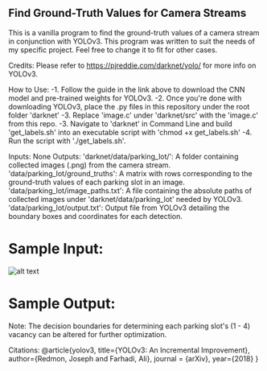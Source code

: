 ## Find Ground-Truth Values for Camera Streams ##
This is a vanilla program to find the ground-truth values of a camera stream in conjunction with YOLOv3. This program was written to suit the needs of my specific project. Feel free to change it to fit for other cases. 


Credits: Please refer to https://pjreddie.com/darknet/yolo/ for more info on YOLOv3.

How to Use: 
-1. Follow the guide in the link above to download the CNN model and pre-trained weights for YOLOv3.
-2. Once you're done with downloading YOLOv3, place the .py files in this repository under the root folder 'darknet'
-3. Replace 'image.c' under 'darknet/src' with the 'image.c' from this repo.
-3. Navigate to 'darknet' in Command Line and build 'get_labels.sh' into an executable script with 'chmod +x get_labels.sh'
-4. Run the script with './get_labels.sh'.

Inputs: None
Outputs:
'darknet/data/parking_lot/': A folder containing collected images (.png) from the camera stream.
'data/parking_lot/ground_truths': A matrix with rows corresponding to the ground-truth values of each parking slot in an image. 
'data/parking_lot/image_paths.txt': A file containing the absolute paths of collected images under 'darknet/data/parking_lot' needed by YOLOv3.
'data/parking_lot/output.txt': Output file from YOLOv3 detailing the boundary boxes and coordinates for each detection.

# Sample Input:
![alt text](https://github.com/hankchau/camera_ground_truths_generator/parking_lot_sample/image01.png?raw=true)

# Sample Output:


Note: The decision boundaries for determining each parking slot's (1 - 4) vacancy can be altered for further optimization.

Citations: 
@article{yolov3,
  title={YOLOv3: An Incremental Improvement},
  author={Redmon, Joseph and Farhadi, Ali},
  journal = {arXiv},
  year={2018}
}
